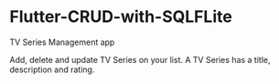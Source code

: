# Flutter-CRUD-with-SQLFLite
TV Series Management app

Add, delete and update TV Series on your list. A TV Series has a title, description and rating. 
